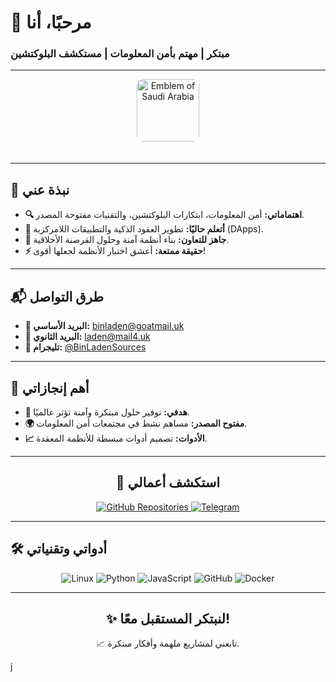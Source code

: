 # 👋 مرحبًا، أنا  
### مبتكر | مهتم بأمن المعلومات | مستكشف البلوكتشين  

---

<div align="center">
  <img src="https://upload.wikimedia.org/wikipedia/commons/6/65/Emblem_of_Saudi_Arabia.png" alt="Emblem of Saudi Arabia" width="100" style="border-radius: 10px; margin-bottom: 20px;">
</div>

---

## 🧩 **نبذة عني**  
- **🔍 اهتماماتي:** أمن المعلومات، ابتكارات البلوكتشين، والتقنيات مفتوحة المصدر.  
- **🌱 أتعلم حاليًا:** تطوير العقود الذكية والتطبيقات اللامركزية (DApps).  
- **🤝 جاهز للتعاون:** بناء أنظمة آمنة وحلول القرصنة الأخلاقية.  
- **⚡ حقيقة ممتعة:** أعشق اختبار الأنظمة لجعلها أقوى!  

---

## 📬 **طرق التواصل**  
- **📨 البريد الأساسي:** [binladen@goatmail.uk](mailto:binladen@goatmail.uk)  
- **📧 البريد الثانوي:** [laden@mail4.uk](mailto:laden@mail4.uk)  
- **📱 تليجرام:** [@BinLadenSources](https://t.me/BinLadenSources)  

---

## 🔗 **أهم إنجازاتي**  
- **🚀 هدفي:** توفير حلول مبتكرة وآمنة تؤثر عالميًا.  
- **🌍 مفتوح المصدر:** مساهم نشط في مجتمعات أمن المعلومات.  
- **📈 الأدوات:** تصميم أدوات مبسطة للأنظمة المعقدة.  

---

<div align="center">
  <h2>🔗 استكشف أعمالي</h2>
  <a href="https://github.com/LadenBinOsama?tab=repositories" target="_blank">
    <img src="https://img.shields.io/badge/-مستودعاتي-1F2937?style=for-the-badge&logo=github&logoColor=white" alt="GitHub Repositories">
  </a>
  <a href="https://t.me/BinLadenSources" target="_blank">
    <img src="https://img.shields.io/badge/-انضم%20إلى%20تليجرام-229ED9?style=for-the-badge&logo=telegram&logoColor=white" alt="Telegram">
  </a>
</div>

---

## 🛠 **أدواتي وتقنياتي**  
<div align="center">
  <img src="https://img.shields.io/badge/-لينكس-111827?style=for-the-badge&logo=linux&logoColor=white" alt="Linux">
  <img src="https://img.shields.io/badge/-بايثون-4B8BBE?style=for-the-badge&logo=python&logoColor=white" alt="Python">
  <img src="https://img.shields.io/badge/-جافا سكريبت-F1E05A?style=for-the-badge&logo=javascript&logoColor=black" alt="JavaScript">
  <img src="https://img.shields.io/badge/-GitHub-171515?style=for-the-badge&logo=github&logoColor=white" alt="GitHub">
  <img src="https://img.shields.io/badge/-Docker-0db7ed?style=for-the-badge&logo=docker&logoColor=white" alt="Docker">
</div>

---

<div align="center">
  <h2>✨ لنبتكر المستقبل معًا!</h2>
  <p>📈 تابعني لمشاريع ملهمة وأفكار مبتكرة.</p>
</div>j

